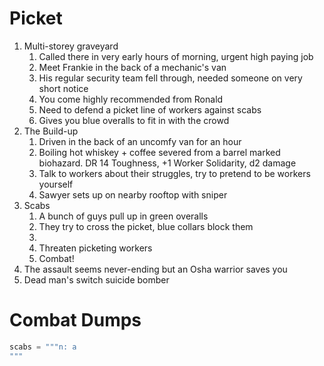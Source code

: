 # Picket
1. Multi-storey graveyard
	1. Called there in very early hours of morning, urgent high paying job
	2. Meet Frankie in the back of a mechanic's van
	3. His regular security team fell through, needed someone on very short notice
	4. You come highly recommended from Ronald
	5. Need to defend a picket line of workers against scabs
	6. Gives you blue overalls to fit in with the crowd
2. The Build-up
	1. Driven in the back of an uncomfy van for an hour
	2. Boiling hot whiskey + coffee severed from a barrel marked biohazard. DR 14 Toughness, +1 Worker Solidarity, d2 damage
	3. Talk to workers about their struggles, try to pretend to be workers yourself 
	4. Sawyer sets up on nearby rooftop with sniper
3. Scabs
	1. A bunch of guys pull up in green overalls
	2. They try to cross the picket, blue collars block them
	3. 
	4. Threaten picketing workers
	5. Combat! 
4. The assault seems never-ending but an Osha warrior saves you
5. Dead man's switch suicide bomber

# Combat Dumps
```py
scabs = """n: a 
"""
```

<!--stackedit_data:
eyJoaXN0b3J5IjpbLTE4OTc1Nzc5OTksLTQwOTc3MTE4NCwtMT
MwNzYyNzQyOSwtMTIxNDU3NzE1MiwtNzc3OTI0MTE5LC0yMDky
NTM5NzkzLC0xNjc2OTg0Njg0LC0xMjczNTc5ODc3LC0xMjA5Nz
A4MjU5LDE4NTkzNzc2NCw4MDE2MTA2MzAsLTE3ODQwNDAwMiwx
MzQyOTQ4MTQ0LC0yMDg4NzQ2NjEyLDczMDk5ODExNl19
-->
